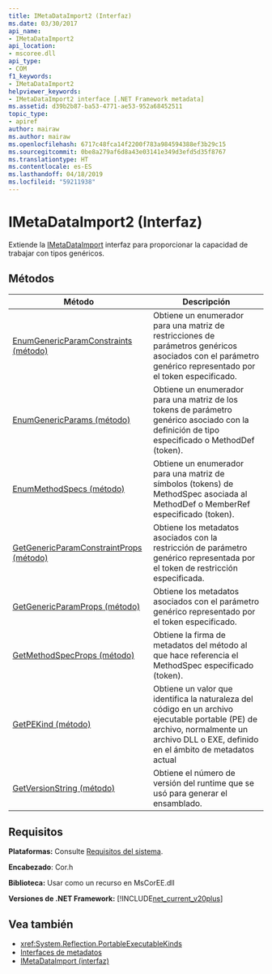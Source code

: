 ```yaml
---
title: IMetaDataImport2 (Interfaz)
ms.date: 03/30/2017
api_name:
- IMetaDataImport2
api_location:
- mscoree.dll
api_type:
- COM
f1_keywords:
- IMetaDataImport2
helpviewer_keywords:
- IMetaDataImport2 interface [.NET Framework metadata]
ms.assetid: d39b2b87-ba53-4771-ae53-952a68452511
topic_type:
- apiref
author: mairaw
ms.author: mairaw
ms.openlocfilehash: 6717c48fca14f2200f783a984594388ef3b29c15
ms.sourcegitcommit: 0be8a279af6d8a43e03141e349d3efd5d35f8767
ms.translationtype: HT
ms.contentlocale: es-ES
ms.lasthandoff: 04/18/2019
ms.locfileid: "59211938"
---
```

# <a name="imetadataimport2-interface"></a>IMetaDataImport2 (Interfaz)
Extiende la [IMetaDataImport](../../../../docs/framework/unmanaged-api/metadata/imetadataimport-interface.md) interfaz para proporcionar la capacidad de trabajar con tipos genéricos.  
  
## <a name="methods"></a>Métodos  
  
|Método|Descripción|  
|------------|-----------------|  
|[EnumGenericParamConstraints (método)](../../../../docs/framework/unmanaged-api/metadata/imetadataimport2-enumgenericparamconstraints-method.md)|Obtiene un enumerador para una matriz de restricciones de parámetros genéricos asociados con el parámetro genérico representado por el token especificado.|  
|[EnumGenericParams (método)](../../../../docs/framework/unmanaged-api/metadata/imetadataimport2-enumgenericparams-method.md)|Obtiene un enumerador para una matriz de los tokens de parámetro genérico asociado con la definición de tipo especificado o MethodDef (token).|  
|[EnumMethodSpecs (método)](../../../../docs/framework/unmanaged-api/metadata/imetadataimport2-enummethodspecs-method.md)|Obtiene un enumerador para una matriz de símbolos (tokens) de MethodSpec asociada al MethodDef o MemberRef especificado (token).|  
|[GetGenericParamConstraintProps (método)](../../../../docs/framework/unmanaged-api/metadata/imetadataimport2-getgenericparamconstraintprops-method.md)|Obtiene los metadatos asociados con la restricción de parámetro genérico representada por el token de restricción especificada.|  
|[GetGenericParamProps (método)](../../../../docs/framework/unmanaged-api/metadata/imetadataimport2-getgenericparamprops-method.md)|Obtiene los metadatos asociados con el parámetro genérico representado por el token especificado.|  
|[GetMethodSpecProps (método)](../../../../docs/framework/unmanaged-api/metadata/imetadataimport2-getmethodspecprops-method.md)|Obtiene la firma de metadatos del método al que hace referencia el MethodSpec especificado (token).|  
|[GetPEKind (método)](../../../../docs/framework/unmanaged-api/metadata/imetadataimport2-getpekind-method.md)|Obtiene un valor que identifica la naturaleza del código en un archivo ejecutable portable (PE) de archivo, normalmente un archivo DLL o EXE, definido en el ámbito de metadatos actual|  
|[GetVersionString (método)](../../../../docs/framework/unmanaged-api/metadata/imetadataimport2-getversionstring-method.md)|Obtiene el número de versión del runtime que se usó para generar el ensamblado.|  
  
## <a name="requirements"></a>Requisitos  
 **Plataformas:** Consulte [Requisitos del sistema](../../../../docs/framework/get-started/system-requirements.md).  
  
 **Encabezado**: Cor.h  
  
 **Biblioteca:** Usar como un recurso en MsCorEE.dll  
  
 **Versiones de .NET Framework:** [!INCLUDE[net_current_v20plus](../../../../includes/net-current-v20plus-md.md)]  
  
## <a name="see-also"></a>Vea también

- <xref:System.Reflection.PortableExecutableKinds>
- [Interfaces de metadatos](../../../../docs/framework/unmanaged-api/metadata/metadata-interfaces.md)
- [IMetaDataImport (interfaz)](../../../../docs/framework/unmanaged-api/metadata/imetadataimport-interface.md)

